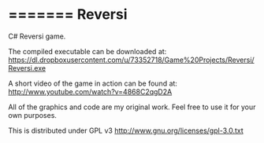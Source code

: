 =======
Reversi
=======

C# Reversi game.  

The compiled executable can be downloaded at:
https://dl.dropboxusercontent.com/u/73352718/Game%20Projects/Reversi/Reversi.exe

A short video of the game in action can be found at:
http://www.youtube.com/watch?v=4868C2qgD2A

All of the graphics and code are my original work.  Feel free to use it for your own purposes.

This is distributed under GPL v3
http://www.gnu.org/licenses/gpl-3.0.txt
